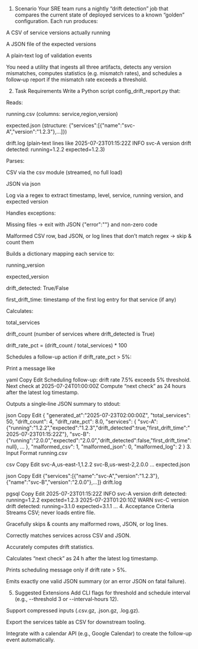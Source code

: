 1. Scenario
Your SRE team runs a nightly “drift detection” job that compares the current state of deployed services to a known “golden” configuration. Each run produces:

A CSV of service versions actually running

A JSON file of the expected versions

A plain‐text log of validation events

You need a utility that ingests all three artifacts, detects any version mismatches, computes statistics (e.g. mismatch rates), and schedules a follow‐up report if the mismatch rate exceeds a threshold.

2. Task Requirements
Write a Python script config_drift_report.py that:

Reads:

running.csv (columns: service,region,version)

expected.json (structure: {"services":[{"name":"svc-A","version":"1.2.3"},…]})

drift.log (plain‐text lines like 2025-07-23T01:15:22Z INFO svc-A version drift detected: running=1.2.2 expected=1.2.3)

Parses:

CSV via the csv module (streamed, no full load)

JSON via json

Log via a regex to extract timestamp, level, service, running version, and expected version

Handles exceptions:

Missing files → exit with JSON {"error":"<message>"} and non-zero code

Malformed CSV row, bad JSON, or log lines that don’t match regex → skip & count them

Builds a dictionary mapping each service to:

running_version

expected_version

drift_detected: True/False

first_drift_time: timestamp of the first log entry for that service (if any)

Calculates:

total_services

drift_count (number of services where drift_detected is True)

drift_rate_pct = (drift_count / total_services) * 100

Schedules a follow-up action if drift_rate_pct > 5%:

Print a message like

yaml
Copy
Edit
Scheduling follow-up: drift rate 7.5% exceeds 5% threshold.
Next check at 2025-07-24T01:00:00Z
Compute “next check” as 24 hours after the latest log timestamp.

Outputs a single‐line JSON summary to stdout:

json
Copy
Edit
{
  "generated_at":"2025-07-23T02:00:00Z",
  "total_services": 50,
  "drift_count": 4,
  "drift_rate_pct": 8.0,
  "services": {
    "svc-A":{"running":"1.2.2","expected":"1.2.3","drift_detected":true,"first_drift_time":"2025-07-23T01:15:22Z"},
    "svc-B":{"running":"2.0.0","expected":"2.0.0","drift_detected":false,"first_drift_time":null},
    …
  },
  "malformed_csv": 1,
  "malformed_json": 0,
  "malformed_log": 2
}
3. Input Format
running.csv

csv
Copy
Edit
svc-A,us-east-1,1.2.2
svc-B,us-west-2,2.0.0
...
expected.json

json
Copy
Edit
{"services":[{"name":"svc-A","version":"1.2.3"},{"name":"svc-B","version":"2.0.0"},…]}
drift.log

pgsql
Copy
Edit
2025-07-23T01:15:22Z INFO svc-A version drift detected: running=1.2.2 expected=1.2.3
2025-07-23T01:20:10Z WARN svc-C version drift detected: running=3.1.0 expected=3.1.1
…
4. Acceptance Criteria
Streams CSV; never loads entire file.

Gracefully skips & counts any malformed rows, JSON, or log lines.

Correctly matches services across CSV and JSON.

Accurately computes drift statistics.

Calculates “next check” as 24 h after the latest log timestamp.

Prints scheduling message only if drift rate > 5%.

Emits exactly one valid JSON summary (or an error JSON on fatal failure).

5. Suggested Extensions
Add CLI flags for threshold and schedule interval (e.g., --threshold 3 or --interval-hours 12).

Support compressed inputs (.csv.gz, .json.gz, .log.gz).

Export the services table as CSV for downstream tooling.

Integrate with a calendar API (e.g., Google Calendar) to create the follow-up event automatically.

